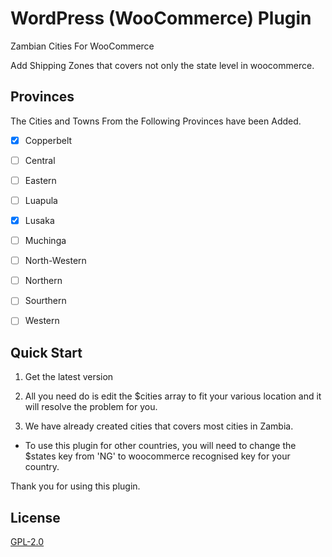 # WordPress (WooCommerce) Plugin 

Zambian Cities For WooCommerce

Add Shipping Zones that covers not only the state level in woocommerce. 

## Provinces

The Cities and Towns From the Following Provinces have been Added.

- [X] Copperbelt 
- [ ] Central
- [ ] Eastern
- [ ] Luapula
- [X] Lusaka
- [ ] Muchinga
- [ ] North-Western
- [ ] Northern
- [ ] Sourthern
- [ ] Western


## Quick Start

 1. Get the latest version

 2. All you need do is edit the $cities array to fit your various location and it will resolve the problem for you.

 3. We have already created cities that covers most cities in Zambia.

* To use this plugin for other countries, you will need to change the $states key from 'NG' to woocommerce recognised key for your country.

Thank you for using this plugin.

## License

[GPL-2.0](https://github.com/zykarsolutions/Zambian-Cities-for-Woocommerce/blob/main/LICENSE)